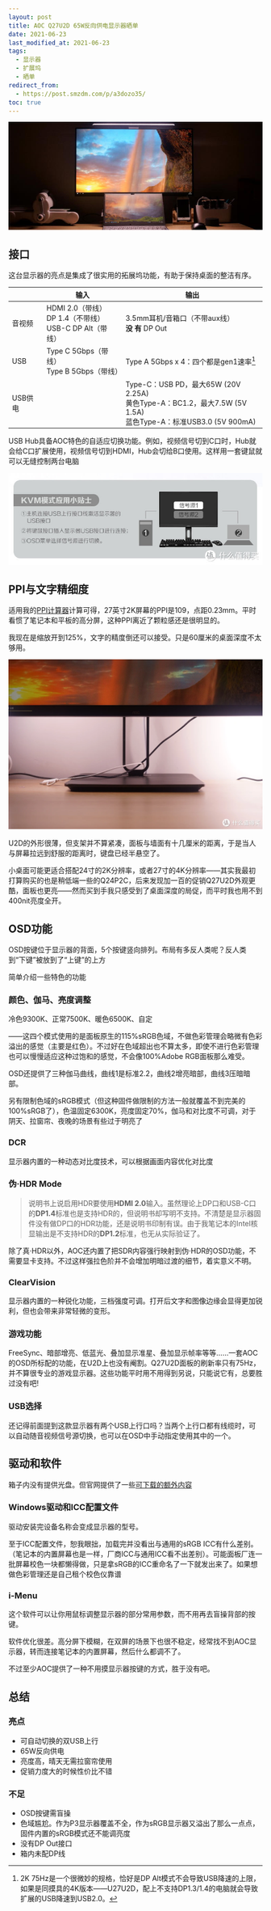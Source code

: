 ```yaml
---
layout: post
title: AOC Q27U2D 65W反向供电显示器晒单
date: 2021-06-23
last_modified_at: 2021-06-23
tags:
  - 显示器
  - 扩展坞
  - 晒单
redirect_from:
  - https://post.smzdm.com/p/a3dozo35/
toc: true
---
```

![](/assets/img/aoc-q27u2d-1.png)

## 接口

这台显示器的亮点是集成了很实用的拓展坞功能，有助于保持桌面的整洁有序。

|       | 输入                                                  | 输出                                                                                                 |
| ----- | --------------------------------------------------- | -------------------------------------------------------------------------------------------------- |
| 音视频   | HDMI 2.0（带线）<br>DP 1.4（不带线）<br>USB-C DP Alt（带线）<br> | 3.5mm耳机/音箱口（不带aux线）<br>**没 有** DP Out                                                              |
| USB   | Type C 5Gbps（带线）<br>Type B 5Gbps（带线）                | Type A 5Gbps x 4：四个都是gen1速率[^USB]                                                                  |
| USB供电 |                                                     | Type-C：USB PD，最大65W (20V 2.25A)<br>黄色Type-A：BC1.2，最大7.5W (5V 1.5A)<br>蓝色Type-A：标准USB3.0 (5V 900mA) |

[^USB]: 2K 75Hz是一个很微妙的规格，恰好是DP Alt模式不会导致USB降速的上限，如果是同摸具的4K版本——U27U2D，配上不支持DP1.3/1.4的电脑就会导致扩展的USB降速到USB2.0。

USB Hub具备AOC特色的自适应切换功能。例如，视频信号切到C口时，Hub就会给C口扩展使用，视频信号切到HDMI，Hub会切给B口使用。这样用一套键鼠就可以无缝控制两台电脑

![](/assets/img/aoc-kvm.png)

## PPI与文字精细度

适用我的[PPI计算器](/ppi-calc)计算可得，27英寸2K屏幕的PPI是109，点距0.23mm。平时看惯了笔记本和平板的高分屏，这种PPI离近了颗粒感还是很明显的。

我现在是缩放开到125%，文字的精度倒还可以接受。只是60厘米的桌面深度不太够用。

![](/assets/img/aoc-q27u2d-2.png)

U2D的外形很薄，但支架并不算紧凑，面板与墙面有十几厘米的距离，于是当人与屏幕拉远到舒服的距离时，键盘已经半悬空了。  

小桌面可能更适合搭配24寸的2K分辨率，或者27寸的4K分辨率——其实我最初打算购买的也是稍低端一些的Q24P2C，后来发现加一百的促销Q27U2D外观更酷，面板也更亮——然而买到手我只感受到了桌面深度的局促，而平时我也用不到400nit亮度全开。

## OSD功能

OSD按键位于显示器的背面，5个按键竖向排列。布局有多反人类呢？反人类到“下键”被放到了“上键”的上方

简单介绍一些特色的功能

### 颜色、伽马、亮度调整

冷色9300K、正常7500K、暖色6500K、自定

——这四个模式使用的是面板原生的115%sRGB色域，不做色彩管理会略微有色彩溢出的感觉（主要是红色）。不过好在色域超出也不算太多，即使不进行色彩管理也可以慢慢适应这种过饱和的感觉，不会像100%Adobe RGB面板那么难受。

OSD还提供了三种伽马曲线，曲线1是标准2.2，曲线2增亮暗部，曲线3压暗暗部。

另有限制色域的sRGB模式（但这种固件做限制的方法一般就覆盖不到完美的100%sRGB了），色温固定6300K，亮度固定70%，伽马和对比度不可调，对于阴天、拉窗帘、夜晚的场景有些过于明亮了

### DCR

显示器内置的一种动态对比度技术，可以根据画面内容优化对比度  

### 伪·HDR Mode

> 说明书上说启用HDR要使用**HDMI 2.0**输入。虽然理论上DP口和USB-C口的**DP1.4**标准也是支持HDR的，但说明书却写明不支持。不清楚是显示器固件没有做DP口的HDR功能，还是说明书印制有误。由于我笔记本的Intel核显输出是不支持HDR的**DP1.2**标准，也无从实际验证了。

除了真·HDR以外，AOC还内置了把SDR内容强行映射到伪·HDR的OSD功能，不需要显卡支持。不过这样强拉色阶并不会增加明暗过渡的细节，着实意义不明。

### ClearVision

显示器内置的一种锐化功能，三档强度可调。打开后文字和图像边缘会显得更加锐利，但也会带来非常轻微的变形。  

### 游戏功能

FreeSync、暗部增亮、低蓝光、叠加显示准星、叠加显示帧率等等……一套AOC的OSD所标配的功能，在U2D上也没有阉割。Q27U2D面板的刷新率只有75Hz，并不算很专业的游戏显示器。这些功能平时用不用得到另说，只能说它有，总要胜过没有吧!

### USB选择

还记得前面提到这款显示器有两个USB上行口吗？当两个上行口都有线缆时，可以自动随音视频信号源切换，也可以在OSD中手动指定使用其中的一个。

## 驱动和软件

箱子内没有提供光盘。但官网提供了一些[可下载的额外内容](https://www.aocmonitor.com.cn/download)

### Windows驱动和ICC配置文件

驱动安装完设备名称会变成显示器的型号。

至于ICC配置文件，恕我眼拙，加载完并没看出与通用的sRGB ICC有什么差别。（笔记本的内置屏幕也是一样，厂商ICC与通用ICC看不出差别）。可能面板厂连一批屏幕校色一块都懒得做，只是拿sRGB的ICC重命名了一下就发出来了。如果想做色彩管理还是自己租个校色仪靠谱

### i-Menu

这个软件可以让你用鼠标调整显示器的部分常用参数，而不用再去盲操背部的按键。

软件优化很差。高分屏下模糊，在双屏的场景下也很不稳定，经常找不到AOC显示器，转而连接笔记本的内置屏幕，然后什么都调不了。

不过至少AOC提供了一种不用摸显示器按键的方式，胜于没有吧。

## 总结

### 亮点

- 可自动切换的双USB上行
- 65W反向供电
- 亮度高，晴天无需拉窗帘使用
- 促销力度大的时候性价比不错

### 不足

- OSD按键需盲操
- 色域尴尬。作为P3显示器覆盖不全，作为sRGB显示器又溢出了那么一点点，固件内置的sRGB模式还不能调亮度
- 没有DP Out接口
- 箱内未配DP线